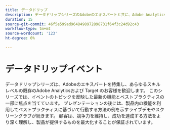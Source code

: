 ```yaml
---
title: データドリップ
description: データドリップシリーズのAdobeのエキスパートと共に、Adobe Analyticsと Target の最新機能とベストプラクティスをご覧ください。お客様が製品の可能性を最大限に高め、競争力を維持できるようにするライブデモをご覧ください。
duration: 15
source-git-commit: 46f5e599ad9648498972898731f64f3c24d92c43
workflow-type: tm+mt
source-wordcount: '123'
ht-degree: 0%

---
```


# データドリップイベント

データドリップシリーズは、Adobeのエキスパートを特集し、あらゆるスキルレベルの既存のAdobe Analyticsおよび Target のお客様を歓迎します。 このシリーズでは、イベントのトピックを反映した最新の機能とベストプラクティスの一部に焦点を当てています。 プレゼンテーションの後には、製品内の機能を利用してベストプラクティスに基づいて行動する方法の例を示すライブデモやスクリーングラブが続きます。 顧客は、競争力を維持し、成功を達成する方法をより深く理解し、製品が提供するものを最大化することが保証されています。

<!-- CARDS

* activity-log.md {cta  = Watch event}

-->
